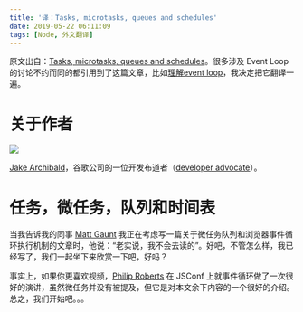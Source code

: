 ```yaml
---
title: '译：Tasks, microtasks, queues and schedules'
date: 2019-05-22 06:11:09
tags: [Node, 外文翻译]
---
```


原文出自：[Tasks, microtasks, queues and schedules](https://jakearchibald.com/2015/tasks-microtasks-queues-and-schedules/)。很多涉及 Event Loop 的讨论不约而同的都引用到了这篇文章，比如[理解event loop](https://imweb.io/topic/5b148768d4c96b9b1b4c4ea1)，我决定把它翻译一遍。

# 关于作者

![](/jake.jpg)

[Jake Archibald](https://jakearchibald.com/)，谷歌公司的一位开发布道者（[developer advocate](https://www.zhihu.com/question/52479600?sort=created)）。

# 任务，微任务，队列和时间表

当我告诉我的同事 [Matt Gaunt](https://twitter.com/gauntface) 我正在考虑写一篇关于微任务队列和浏览器事件循环执行机制的文章时，他说：“老实说，我不会去读的”。好吧，不管怎么样，我已经写了，我们一起坐下来欣赏一下吧，好吗？

事实上，如果你更喜欢视频，[Philip Roberts](https://twitter.com/philip_roberts) 在 JSConf 上就事件循环做了一次很好的演讲，虽然微任务并没有被提及，但它是对本文余下内容的一个很好的介绍。总之，我们开始吧。。。

